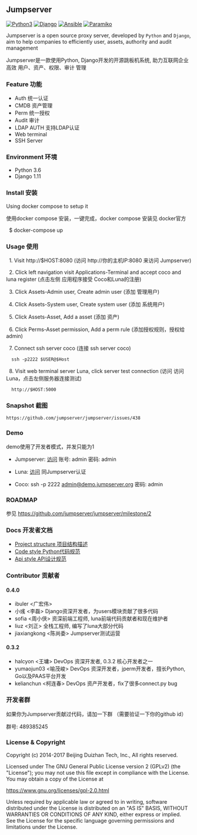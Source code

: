 ## Jumpserver

[![Python3](https://img.shields.io/badge/python-3.6-green.svg?style=plastic)](https://www.python.org/)
[![Django](https://img.shields.io/badge/django-1.11-brightgreen.svg?style=plastic)](https://www.djangoproject.com/)
[![Ansible](https://img.shields.io/badge/ansible-2.2.2.0-blue.svg?style=plastic)](https://www.ansible.com/)
[![Paramiko](https://img.shields.io/badge/paramiko-2.1.2-green.svg?style=plastic)](http://www.paramiko.org/)

Jumpserver is a open source proxy server, developed by `Python` and `Django`, aim to help 
companies to efficiently user, assets, authority and audit management

Jumpserver是一款使用Python, Django开发的开源跳板机系统, 助力互联网企业高效 用户、资产、权限、审计 管理

### Feature 功能
  - Auth 统一认证
  - CMDB 资产管理
  - Perm 统一授权
  - Audit 审计
  - LDAP AUTH 支持LDAP认证
  - Web terminal
  - SSH Server


### Environment 环境
   * Python 3.6  
   * Django 1.11

### Install 安装 
Using docker compose to setup it

使用docker compose 安装，一键完成，docker compose 安装见 docker官方

   $ docker-compose up

### Usage 使用
   1. Visit http://$HOST:8080 (访问 http://你的主机IP:8080 来访问 Jumpserver)
 
   2. Click left navigation visit Applications-Terminal and accept coco and luna register
      (点击左侧 应用程序接受 Coco和Luna的注册)
   
   3. Click Assets-Admin user, Create admin user
      (添加 管理用户)
   
   4. Click Assets-System user, Create system user
      (添加 系统用户)
      
   5. Click Assets-Asset, Add a asset
      (添加 资产)
   
   6. Click Perms-Asset permission, Add a perm rule
      (添加授权规则，授权给admin)
   
   7. Connect ssh server coco (连接 ssh server coco)
      
      ssh -p2222 $USER@$Host
 
   8. Visit web terminal server Luna, click server test connection
      (访问 访问Luna，点击左侧服务器连接测试)
      
      http://$HOST:5000
   
   
### Snapshot 截图

    https://github.com/jumpserver/jumpserver/issues/438


### Demo

demo使用了开发者模式，并发只能为1 

- Jumpserver: [访问](http://demo.jumpserver.org:8080)  账号: admin 密码: admin

- Luna: [访问](http://demo.jumpserver.org:5000) 同Jumpserver认证

- Coco: ssh -p 2222 admin@demo.jumpserver.org 密码: admin

### ROADMAP

参见 https://github.com/jumpserver/jumpserver/milestone/2

### Docs 开发者文档


   * [Project structure 项目结构描述](https://github.com/jumpserver/jumpserver/blob/dev/docs/project_structure.md)
   * [Code style Python代码规范](https://github.com/jumpserver/jumpserver/blob/dev/docs/python_style_guide.md)
   * [Api style API设计规范](https://github.com/jumpserver/jumpserver/blob/dev/docs/api_style_guide.md)


### Contributor 贡献者
#### 0.4.0
- ibuler <广宏伟>
- 小彧 <李磊> Django资深开发者，为users模块贡献了很多代码
- sofia <周小侠> 资深前端工程师, luna前端代码贡献者和现在维护者
- liuz <刘正> 全栈工程师, 编写了luna大部分代码
- jiaxiangkong <陈尚委> Jumpserver测试运营

#### 0.3.2 
- halcyon <王墉> DevOps 资深开发者, 0.3.2 核心开发者之一
- yumaojun03 <喻茂峻> DevOps 资深开发者，jperm开发者，擅长Python, Go以及PAAS平台开发
- kelianchun <柯连春> DevOps 资产开发者，fix了很多connect.py bug

### 开发者群
如果你为Jumpserver贡献过代码，请加一下群 （需要验证一下你的github id）

群号: 489385245

### License & Copyright
Copyright (c) 2014-2017 Beijing Duizhan Tech, Inc., All rights reserved.

Licensed under The GNU General Public License version 2 (GPLv2)  (the "License"); you may not use this file except in compliance with the License. You may obtain a copy of the License at

https://www.gnu.org/licenses/gpl-2.0.html

Unless required by applicable law or agreed to in writing, software distributed under the License is distributed on an "AS IS" BASIS, WITHOUT WARRANTIES OR CONDITIONS OF ANY KIND, either express or implied. See the License for the specific language governing permissions and limitations under the License.
